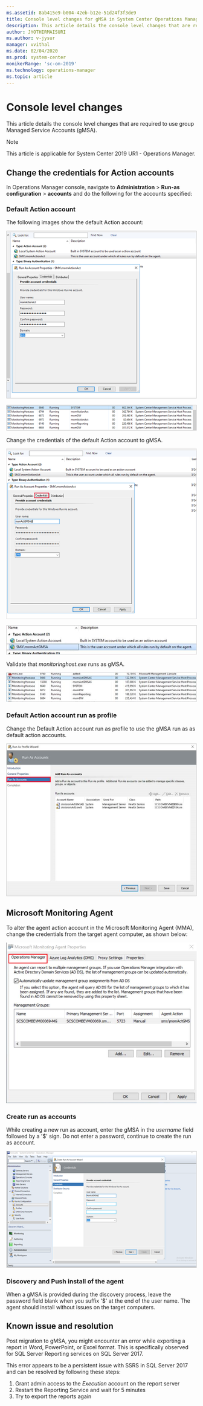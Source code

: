 ```yaml
---
ms.assetid: 8ab415e9-b004-42eb-b12e-51d24f3f3de9
title: Console level changes for gMSA in System Center Operations Manager
description: This article details the console level changes that are required to use group managed service accounts (gMSA), a new feature supported in Operations Manager 2019 UR1.
author: JYOTHIRMAISURI
ms.author: v-jysur
manager: vvithal
ms.date: 02/04/2020
ms.prod: system-center
monikerRange: 'sc-om-2019'
ms.technology: operations-manager
ms.topic: article
---
```



# Console level changes
This article details the console level changes that are required to use group Managed Service Accounts (gMSA).

>[!NOTE]
>This article is applicable for System Center 2019 UR1 - Operations Manager.

## Change the credentials for Action accounts

In Operations Manager console, navigate to **Administration** \> **Run-as configuration** \> **accounts** and do the following for the accounts specified:

### Default Action account

The following images show the default Action account:

![Default action account](media/gmsa/default-action-account.png)

![Default action monitoring host](media/gmsa/default-action-monitoring-host.png)

Change the credentials of the default Action account to gMSA.

![Default action account](media/gmsa/act-gmsa.png)

![Default action change credentials](media/gmsa/default-action-change-credentials.png)

 Validate that *monitoringhost.exe* runs as gMSA.

![Default action gMSA](media/gmsa/default-action-gmsa.png)

### Default Action account run as profile

 Change the Default Action account run as profile to use the gMSA run as as default action accounts.

 ![Default action run as account](media/gmsa/defaul-action-run-as-account.png)

## Microsoft Monitoring Agent
To alter the agent action account in the Microsoft Monitoring Agent (MMA), change the credentials from the target agent computer, as shown below:

![Microsoft Monitoring Agent](media/gmsa/monitoring-agent-properties.png)

### Create run as accounts
While creating a new run as account, enter the gMSA in the *username* field followed by a '$' sign. Do not enter a password, continue to create the run as account.

![Run as accounts](media/gmsa/run-account-credentials.png)

### Discovery and Push install of the agent

When a gMSA is provided during the discovery process, leave  the password field blank when you suffix '$' at the end of the user name. The agent should install without issues on the target computers.

## Known issue and resolution

Post migration to gMSA, you might encounter an error while exporting a report in Word, PowerPoint, or Excel format. This is specifically observed for SQL Server Reporting services on SQL Server 2017.

This error appears to be a persistent issue with SSRS in SQL Server 2017 and can be resolved by following these steps:

  1. Grant admin access to the *Execution* account on the report server
  2. Restart the Reporting Service and wait for 5 minutes
  3. Try to export the reports again
